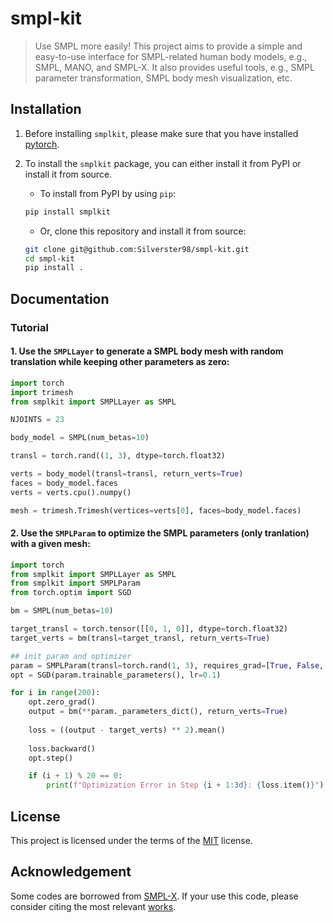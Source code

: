 # smpl-kit
> Use SMPL more easily! This project aims to provide a simple and easy-to-use interface for SMPL-related human body models, e.g., SMPL, MANO, and SMPL-X. It also provides useful tools, e.g., SMPL parameter transformation, SMPL body mesh visualization, etc.

## Installation

1. Before installing `smplkit`, please make sure that you have installed [pytorch](https://pytorch.org/).


2. To install the `smplkit` package, you can either install it from PyPI or install it from source.

   - To install from PyPI by using `pip`:

   ```bash
   pip install smplkit
   ```

   - Or, clone this repository and install it from source:

   ```bash
   git clone git@github.com:Silverster98/smpl-kit.git
   cd smpl-kit
   pip install .
   ```

## Documentation

### Tutorial

#### 1. Use the `SMPLLayer` to generate a SMPL body mesh with random translation while keeping other parameters as zero:

```python
import torch
import trimesh
from smplkit import SMPLLayer as SMPL

NJOINTS = 23

body_model = SMPL(num_betas=10)

transl = torch.rand((1, 3), dtype=torch.float32)

verts = body_model(transl=transl, return_verts=True)
faces = body_model.faces
verts = verts.cpu().numpy()

mesh = trimesh.Trimesh(vertices=verts[0], faces=body_model.faces)
```

#### 2. Use the `SMPLParam` to optimize the SMPL parameters (**only tranlation**) with a given mesh:

```python
import torch
from smplkit import SMPLLayer as SMPL
from smplkit import SMPLParam
from torch.optim import SGD

bm = SMPL(num_betas=10)

target_transl = torch.tensor([[0, 1, 0]], dtype=torch.float32)
target_verts = bm(transl=target_transl, return_verts=True)

## init param and optimizer
param = SMPLParam(transl=torch.rand(1, 3), requires_grad=[True, False, False, False])
opt = SGD(param.trainable_parameters(), lr=0.1)

for i in range(200):
    opt.zero_grad()
    output = bm(**param._parameters_dict(), return_verts=True)
    
    loss = ((output - target_verts) ** 2).mean()
    
    loss.backward()
    opt.step()

    if (i + 1) % 20 == 0:
        print(f"Optimization Error in Step {i + 1:3d}: {loss.item()}")
```

## License

This project is licensed under the terms of the [MIT](LICENSE) license.

## Acknowledgement

Some codes are borrowed from [SMPL-X](https://github.com/vchoutas/smplx). If your use this code, please consider citing the most relevant [works](https://github.com/vchoutas/smplx#citation).
